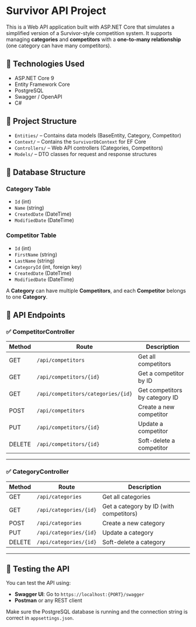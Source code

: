 # Survivor API Project

This is a Web API application built with ASP.NET Core that simulates a simplified version of a Survivor-style competition system. It supports managing **categories** and **competitors** with a **one-to-many relationship** (one category can have many competitors).

## 📌 Technologies Used

- ASP.NET Core 9
- Entity Framework Core
- PostgreSQL
- Swagger / OpenAPI
- C#

## 📂 Project Structure

- `Entities/` – Contains data models (BaseEntity, Category, Competitor)
- `Context/` – Contains the `SurvivorDbContext` for EF Core
- `Controllers/` – Web API controllers (Categories, Competitors)
- `Models/` – DTO classes for request and response structures

## 📑 Database Structure

### Category Table
- `Id` (int)
- `Name` (string)
- `CreatedDate` (DateTime)
- `ModifiedDate` (DateTime)

### Competitor Table
- `Id` (int)
- `FirstName` (string)
- `LastName` (string)
- `CategoryId` (int, foreign key)
- `CreatedDate` (DateTime)
- `ModifiedDate` (DateTime)

A **Category** can have multiple **Competitors**, and each **Competitor** belongs to one **Category**.

## 🔁 API Endpoints

### ✅ CompetitorController

| Method | Route                                   | Description                            |
|--------|-----------------------------------------|----------------------------------------|
| GET    | `/api/competitors`                      | Get all competitors                    |
| GET    | `/api/competitors/{id}`                 | Get a competitor by ID                 |
| GET    | `/api/competitors/categories/{id}`      | Get competitors by category ID         |
| POST   | `/api/competitors`                      | Create a new competitor                |
| PUT    | `/api/competitors/{id}`                 | Update a competitor                    |
| DELETE | `/api/competitors/{id}`                 | Soft-delete a competitor               |

---

### ✅ CategoryController

| Method | Route                            | Description                        |
|--------|----------------------------------|------------------------------------|
| GET    | `/api/categories`                | Get all categories                 |
| GET    | `/api/categories/{id}`           | Get a category by ID (with competitors) |
| POST   | `/api/categories`                | Create a new category              |
| PUT    | `/api/categories/{id}`           | Update a category                  |
| DELETE | `/api/categories/{id}`           | Soft-delete a category             |

---

## 🧪 Testing the API

You can test the API using:

- **Swagger UI**: Go to `https://localhost:{PORT}/swagger`
- **Postman** or any REST client

Make sure the PostgreSQL database is running and the connection string is correct in `appsettings.json`.